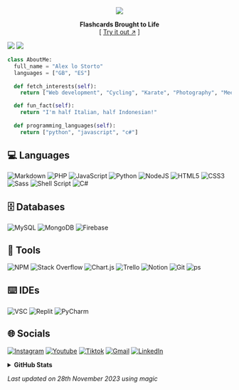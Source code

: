 <div align="center">
  
  [![][logo-url]][repo-url]  
  
  **Flashcards Brought to Life**  
  [ [Try it out ↗︎][repo-url] ]
  
</div>

[![][banner-url]][repo-url]
[![][badges-url]][repo-url]

[logo-url]: https://github.com/alexlostorto/alexlostorto/raw/main/assets/flashi-logo.png
[repo-url]: https://plani.org.uk/
[banner-url]: https://github.com/alexlostorto/alexlostorto/raw/main/assets/flashi-banner.png
[badges-url]: https://github.com/alexlostorto/alexlostorto/raw/main/assets/flashi-specs.png

```python
class AboutMe: 
  full_name = "Alex lo Storto" 
  languages = ["GB", "ES"]
  
  def fetch_interests(self): 
    return ["Web development", "Cycling", "Karate", "Photography", "Meeting people!"]

  def fun_fact(self): 
    return "I'm half Italian, half Indonesian!"
    
  def programming_languages(self): 
    return ["python", "javascript", "c#"]
```

<!-- COLOURS
1: FADAEA
2: F3D0EA
3: EAC6EA
4: E3BCEA
5: DBB2E9
6: D3A8E9
7: CB9FE9
8: C394E8
9: BB8BE8
10: B481E8
11: AB77E8
12: A46DE7
13: 9C63E7
14: 9459E7
15: 8C4FE7
-->

## 💻 Languages
![Markdown](https://img.shields.io/badge/markdown-FADAEA.svg?style=for-the-badge&logo=markdown&logoColor=white) 
![PHP](https://img.shields.io/badge/php-F3D0EA.svg?style=for-the-badge&logo=php&logoColor=white) 
![JavaScript](https://img.shields.io/badge/javascript-EAC6EA.svg?style=for-the-badge&logo=javascript&logoColor=white) 
![Python](https://img.shields.io/badge/python-E3BCEA?style=for-the-badge&logo=python&logoColor=white) 
![NodeJS](https://img.shields.io/badge/node.js-DBB2E9?style=for-the-badge&logo=node.js&logoColor=white) 
![HTML5](https://img.shields.io/badge/html5-D3A8E9.svg?style=for-the-badge&logo=html5&logoColor=white) 
![CSS3](https://img.shields.io/badge/css3-CB9FE9.svg?style=for-the-badge&logo=css3&logoColor=white) 
![Sass](https://img.shields.io/badge/sass-C394E8?style=for-the-badge&logo=python&logoColor=white) 
![Shell Script](https://img.shields.io/badge/shell_script-BB8BE8.svg?style=for-the-badge&logo=gnu-bash&logoColor=white) 
![C#](https://img.shields.io/badge/c%23-B481E8.svg?style=for-the-badge&logo=c-sharp&logoColor=white) 

## 🗄️ **Databases**
![MySQL](https://img.shields.io/badge/mysql-FADAEA.svg?style=for-the-badge&logo=mysql&logoColor=white) 
![MongoDB](https://img.shields.io/badge/MongoDB-F3D0EA.svg?style=for-the-badge&logo=mongodb&logoColor=white) 
![Firebase](https://img.shields.io/badge/Firebase-EAC6EA.svg?style=for-the-badge&logo=Firebase&logoColor=white)

## 🔨 **Tools**
![NPM](https://img.shields.io/badge/NPM-FADAEA.svg?style=for-the-badge&logo=npm&logoColor=white) 
![Stack Overflow](https://img.shields.io/badge/-Stackoverflow-F3D0EA?style=for-the-badge&logo=stack-overflow&logoColor=white) 
![Chart.js](https://img.shields.io/badge/chart.js-EAC6EA.svg?style=for-the-badge&logo=chart.js&logoColor=white) 
![Trello](https://img.shields.io/badge/Trello-E3BCEA.svg?style=for-the-badge&logo=Trello&logoColor=white) 
![Notion](https://img.shields.io/badge/Notion-DBB2E9.svg?style=for-the-badge&logo=notion&logoColor=white) 
![Git](https://img.shields.io/badge/Git-D3A8E9.svg?style=for-the-badge&logo=git&logoColor=white) 
![ps](https://img.shields.io/badge/powershell-C394E8?style=for-the-badge&logo=powershell&logoColor=white)

## ⌨️ **IDEs**
![VSC](https://img.shields.io/badge/Visual_Studio_Code-FADAEA?style=for-the-badge&logo=visual%20studio%20code&logoColor=white) 
![Replit](https://img.shields.io/badge/Replit-F3D0EA?style=for-the-badge&logo=Replit&logoColor=white) 
![PyCharm](https://img.shields.io/badge/pycharm-EAC6EA?style=for-the-badge&logo=pycharm&logoColor=white&color=EAC6EA&labelColor=EAC6EA)

## 🌐 Socials
[![Instagram](https://img.shields.io/badge/Instagram-FADAEA?style=for-the-badge&logo=instagram&logoColor=white)](https://www.instagram.com/alexlostorto/) 
[![Youtube](https://img.shields.io/badge/Youtube-F3D0EA?style=for-the-badge&logo=youtube&logoColor=white)](https://www.youtube.com/@alexlostorto) 
[![Tiktok](https://img.shields.io/badge/Tiktok-EAC6EA?style=for-the-badge&logo=tiktok&logoColor=white)](https://www.tiktok.com/@alexlostorto) 
[![Gmail](https://img.shields.io/badge/Gmail-E3BCEA?style=for-the-badge&logo=gmail&logoColor=white)](mailto:lostorto.business@gmail.com) 
[![LinkedIn](https://img.shields.io/badge/LinkedIn-DBB2E9?style=for-the-badge&logo=linkedin&logoColor=white)](https://www.linkedin.com/in/alex-lo-storto-88796a257/)

<details>
  <summary>
      <b>GitHub Stats</b>
  </summary>
  <p align="center">
    <img height="210" src="https://github-profile-trophy.vercel.app/?username=alexlostorto&theme=vision-friendly-dark&rank=-C,-B" />
    <img height="210" src="https://github-readme-stats-alexlostorto.vercel.app/api/top-langs?username=alexlostorto&count_private=true&langs_count=15&theme=vision-friendly-dark&include_all_commits=true&count_private=true&layout=compact&show"/>
    <img height="210" src="https://gh-md-stats.vercel.app/api?username=alexlostorto&theme=vision-friendly-dark&count_private=true&show_icons=true&include_all_commits=true" />
    <img height="210" src="https://github-readme-streak-stats.herokuapp.com/?user=alexlostorto&theme=vision-friendly-dark" />
  </p>
</details>

  
<!-- Last updated on Tue Nov 28 2023 00:43:27 GMT+0000 (Coordinated Universal Time) ;-;-->
<i>Last updated on 28th November 2023 using magic</i>